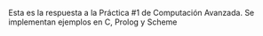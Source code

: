 Esta es la respuesta a la Práctica #1 de Computación Avanzada.
Se implementan ejemplos en C, Prolog y Scheme